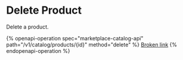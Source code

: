 # Delete Product

Delete a product.

{% openapi-operation spec="marketplace-catalog-api" path="/v1/catalog/products/{id}" method="delete" %}
[Broken link](broken-reference)
{% endopenapi-operation %}
